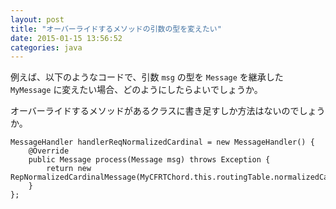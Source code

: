 ```yaml
---
layout: post
title: "オーバーライドするメソッドの引数の型を変えたい"
date: 2015-01-15 13:56:52
categories: java
---
```

<p>例えば、以下のようなコードで、引数 <code>msg</code> の型を <code>Message</code> を継承した <code>MyMessage</code> に変えたい場合、どのようにしたらよいでしょうか。</p>

<p>オーバーライドするメソッドがあるクラスに書き足すしか方法はないのでしょうか。</p>

<pre><code>MessageHandler handlerReqNormalizedCardinal = new MessageHandler() {
    @Override
    public Message process(Message msg) throws Exception {
        return new RepNormalizedCardinalMessage(MyCFRTChord.this.routingTable.normalizedCardinal);
    }
};
</code></pre>
